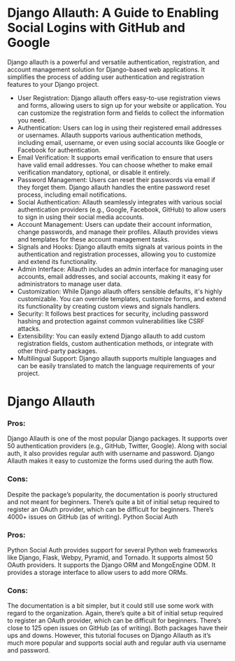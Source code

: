 # Django Allauth: A Guide to Enabling Social Logins with GitHub and Google


Django allauth is a powerful and versatile authentication, registration, and account management solution for Django-based web applications. 
It simplifies the process of adding user authentication and registration features to your Django project. 

- User Registration: Django allauth offers easy-to-use registration views and forms, allowing users to sign up for your website or application. You can customize the registration form and fields to collect the information you need.
- Authentication: Users can log in using their registered email addresses or usernames. Allauth supports various authentication methods, including email, username, or even using social accounts like Google or Facebook for authentication.
- Email Verification: It supports email verification to ensure that users have valid email addresses. You can choose whether to make email verification mandatory, optional, or disable it entirely.
- Password Management: Users can reset their passwords via email if they forget them. Django allauth handles the entire password reset process, including email notifications.
- Social Authentication: Allauth seamlessly integrates with various social authentication providers (e.g., Google, Facebook, GitHub) to allow users to sign in using their social media accounts.
- Account Management: Users can update their account information, change passwords, and manage their profiles. Allauth provides views and templates for these account management tasks.
- Signals and Hooks: Django allauth emits signals at various points in the authentication and registration processes, allowing you to customize and extend its functionality.
- Admin Interface: Allauth includes an admin interface for managing user accounts, email addresses, and social accounts, making it easy for administrators to manage user data.
- Customization: While Django allauth offers sensible defaults, it's highly customizable. You can override templates, customize forms, and extend its functionality by creating custom views and signals handlers.
- Security: It follows best practices for security, including password hashing and protection against common vulnerabilities like CSRF attacks.
- Extensibility: You can easily extend Django allauth to add custom registration fields, custom authentication methods, or integrate with other third-party packages.
- Multilingual Support: Django allauth supports multiple languages and can be easily translated to match the language requirements of your project.


# Django Allauth

### Pros:

Django Allauth is one of the most popular Django packages.
It supports over 50 authentication providers (e.g., GitHub, Twitter, Google).
Along with social auth, it also provides regular auth with username and password.
Django Allauth makes it easy to customize the forms used during the auth flow.
### Cons:

Despite the package’s popularity, the documentation is poorly structured and not meant for beginners.
There’s quite a bit of initial setup required to register an OAuth provider, which can be difficult for beginners.
There’s 4000+ issues on GitHub (as of writing).
Python Social Auth

### Pros:

Python Social Auth provides support for several Python web frameworks like Django, Flask, Webpy, Pyramid, and Tornado.
It supports almost 50 OAuth providers.
It supports the Django ORM and MongoEngine ODM.
It provides a storage interface to allow users to add more ORMs.
### Cons:

The documentation is a bit simpler, but it could still use some work with regard to the organization.
Again, there’s quite a bit of initial setup required to register an OAuth provider, which can be difficult for beginners.
There’s close to 125 open issues on GitHub (as of writing).
Both packages have their ups and downs. However, this tutorial focuses on Django Allauth as it’s much more popular and supports social auth and regular auth via username and password.
